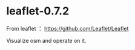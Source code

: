 leaflet-0.7.2
=============

From leaflet ： https://github.com/Leaflet/Leaflet

Visualize osm and operate on it.

